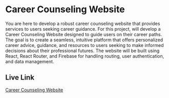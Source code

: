 # Career Counseling Website

You are here to develop a robust career counseling website that provides services to  users seeking career guidance. 
For this project, will develop a Career Counseling Website designed to guide users on their career paths. The goal is to create a seamless, intuitive platform that offers personalized career advice, guidance, and resources to users seeking to make informed decisions about their professional futures. The website will be built using React, React Router, and Firebase for handling routing, user authentication, and data management.

## Live Link
[Career Counseling Website](https://ph-b10-assignment-9.netlify.app/)